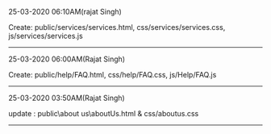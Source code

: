 25-03-2020 06:10AM(rajat Singh)

Create: public/services/services.html, css/services/services.css, js/services/services.js

------------------------------------------------------------------------
25-03-2020 06:00AM(Rajat Singh)

Create: public/help/FAQ.html, css/help/FAQ.css, js/Help/FAQ.js

------------------------------------------------------------------------
25-03-2020 03:50AM(Rajat Singh)

update : public\about us\aboutUs.html & css/aboutus.css

------------------------------------------------------------------------


